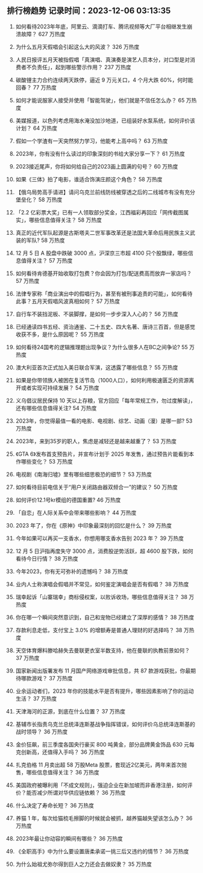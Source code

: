 
## 排行榜趋势 记录时间：2023-12-06 03:13:35
  
  1. 如何看待2023年年底，阿里云、滴滴打车、腾讯视频等大厂平台相继发生崩溃故障？ 627 万热度
    
  2. 为什么五月天假唱会引起这么大的风波？ 326 万热度
    
  3. 人民日报评五月天被指假唱「真演唱、真演奏是演艺人员本分，对口型是对消费者不负责任」，起到哪些警示作用？ 237 万热度
    
  4. 碳酸锂主力合约连续两天跌停，逼近 9 万元关口，4 个月大跌 60%，何时能回春？ 77 万热度
    
  5. 如何才能说服家人接受并使用「智能驾驶」，他们就是不信任怎么办？ 65 万热度
    
  6. 美媒报道，以色列考虑用海水淹没加沙地道，已组装好水泵系统，如何评价该计划？ 64 万热度
    
  7. 假如一个学渣有一天突然努力学习，他能考上高中吗？ 63 万热度
    
  8. 2023年，你有没有什么读过的印象深刻的书给大家分享一下？ 61 万热度
    
  9. 2023接近尾声，你将如何给自己的2023画上圆满的句号？ 60 万热度
    
  10. 如果《三体》拍了电影，谁适合饰演庄颜这个角色？ 58 万热度
    
  11. 【俄乌局势高手请进】请问乌克兰前线防线被穿透之后的二线城市有没有充分堡垒化？ 58 万热度
    
  12. 「2.2 亿彩票大奖」已有一人领取部分奖金，江西福彩再回应「网传截图属实」，哪些信息值得关注？ 58 万热度
    
  13. 真正的近代军队起源是古斯塔夫二世军事改革还是法国大革命后用民族主义武装的军队? 58 万热度
    
  14. 12 月 5 日 A 股盘中跌破 3000 点，沪深京三市超 4100 只个股飘绿，哪些信息值得关注？ 57 万热度
    
  15. 如何看待肯德基开始收取打包费？你会因为打包/配送费高而放弃一家店吗？ 57 万热度
    
  16. 法律专家称「商业演出中的假唱行为，甚至有被刑事追责的可能」，如何看待此事？五月天假唱风波真相如何？ 57 万热度
    
  17. 自行车不装挡泥板、不装脚撑，是如何一步步深入人心的？ 56 万热度
    
  18. 已经通读四书五经、资治通鉴、二十五史、四大名著、唐诗三百首，但是感觉收获不多，是什么原因呢？ 55 万热度
    
  19. 如何看待24国考的逻辑推理题出现争议？为什么很多人在BC之间争论? 55 万热度
    
  20. 澳大利亚首次正式加入美日联合军演，这透露了哪些信息？ 55 万热度
    
  21. 如果是你带领族人被困在复活节岛（1000人口），如何利用极速匮乏的资源离开或者实现可持续发展？ 54 万热度
    
  22. 义乌倡议居民保持 10 天以上存粮，官方回应「每年常规工作，勿过度解读」，还有哪些信息值得关注? 54 万热度
    
  23. 2023年，你觉得最值一看的电影、电视剧、综艺、动画（漫）是哪一部? 53 万热度
    
  24. 2023年，来到35岁的职人，焦虑是减轻还是越来越重了？ 53 万热度
    
  25. 《GTA 6》发布首支预告片，并宣布计划于 2025 年发售，通过预告片能看到本作哪些变化？ 53 万热度
    
  26. 电视剧《南海归墟》里有哪些细思极恐的细节？ 53 万热度
    
  27. 如何看待目前电信关于“用户关闭路由器双频合一”的建议？ 50 万热度
    
  28. 如何评价12.1号kr模组的德国重置? 46 万热度
    
  29. 「自恋」在人际关系中会带来哪些影响？ 44 万热度
    
  30. 2023 年了，你在《原神》中印象最深刻的回忆是什么？ 39 万热度
    
  31. 今年如果可以再买一支香水，你想用哪支香水告别 2023 年？ 39 万热度
    
  32. 12 月 5 日沪指再度失守 3000 点，消费股逆势活跃，超 4600 股下跌，如何看待今日行情？ 38 万热度
    
  33. 今年2023，你有无可弥补的遗憾吗？ 38 万热度
    
  34. 业内人士称演唱会假唱并不常见，如何鉴定演唱会是否有假唱？ 38 万热度
    
  35. 瑞幸起诉「山寨瑞幸」商标侵权案，以败诉收场，哪些信息值得关注？ 38 万热度
    
  36. 你在哪一个瞬间突然意识到，自己和宠物已经建立了深厚的感情？ 38 万热度
    
  37. 存款利息走低，支付宝上 3.0% 的增额寿是普通人理财的好选择吗？ 38 万热度
    
  38. 天空体育爆料滕哈赫失去曼联更衣室半数支持，他在曼联的执教前景如何？ 37 万热度
    
  39. 国家新闻出版署发布 11 月国产网络游戏审批信息，共 87 款游戏获批，你最期待哪款游戏？ 37 万热度
    
  40. 业余运动者们，2023 年你的技能水平是否有提升，哪些因素影响了你的运动生活？ 37 万热度
    
  41. 天津海河的正源，到底在什么位置？ 37 万热度
    
  42. 基辅市长指责乌克兰总统泽连斯基战争指挥错误，如何评价乌总统泽连斯基的战时领导？ 36 万热度
    
  43. 金价狂飙，前三季度各国央行豪买 800 吨黄金，部分品牌黄金饰品 630 元每克创新高，还值得入手吗？ 36 万热度
    
  44. 扎克伯格 11 月卖出超 58 万股Meta 股票，套现近2亿美元，两年来首次抛售，哪些信息值得关注？ 36 万热度
    
  45. 美国政府被曝利用「不成文规则」，强迫企业在新加坡而非香港注册，如何评价？能否减少所谓对华供应链依赖？ 36 万热度
    
  46. 什么决定了寿命长短？ 36 万热度
    
  47. 养猫 1 年，每次给猫梳毛擦脚的时候就会被抓，越养猫越失望该怎么办？ 36 万热度
    
  48. 2023年最让你动容的瞬间有哪些？ 36 万热度
    
  49. 《全职高手》中为什么要设置唐柔承诺一挑三后又违约的情节？ 36 万热度
    
  50. 为什么始祖尤弥尔得到巨人之力还会去做奴隶？ 35 万热度
    